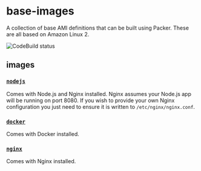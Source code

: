 # base-images
A collection of base AMI definitions that can be built using Packer. These are
all based on Amazon Linux 2.

![CodeBuild status](https://codebuild.eu-west-1.amazonaws.com/badges?uuid=eyJlbmNyeXB0ZWREYXRhIjoiZTlZZkVIL3dGcW8zQUprV082TXNyeEhNNzI4ZmRQeE5SRm0vWm9ZOTRWMVlBSkdvb3F5eXcxd3RRZ3MyTmJrRGRPUERPT3ExV01GS2ZsSmdlLzE1R3pzPSIsIml2UGFyYW1ldGVyU3BlYyI6IjArQ3Z3cU0vcVdPaUpwNkwiLCJtYXRlcmlhbFNldFNlcmlhbCI6MX0%3D&branch=master)

## images
### [`nodejs`](./images/nodejs)
Comes with Node.js and Nginx installed. Nginx assumes your Node.js app will be
running on port 8080. If you wish to provide your own Nginx configuration you
just need to ensure it is written to `/etc/nginx/nginx.conf`.

### [`docker`](./images/docker)
Comes with Docker installed.

### [`nginx`](./images/nginx)
Comes with Nginx installed.
